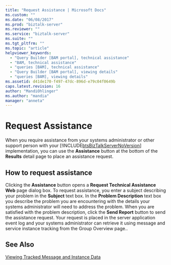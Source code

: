 ```yaml
---
title: "Request Assistance | Microsoft Docs"
ms.custom: ""
ms.date: "06/08/2017"
ms.prod: "biztalk-server"
ms.reviewer: ""
ms.service: "biztalk-server"
ms.suite: ""
ms.tgt_pltfrm: ""
ms.topic: "article"
helpviewer_keywords: 
  - "Query Builder [BAM portal], technical assistance"
  - "BAM, technical assistance"
  - "queries [BAM], technical assistance"
  - "Query Builder [BAM portal], viewing details"
  - "queries [BAM], viewing details"
ms.assetid: d41de170-f497-47dc-896d-e79c04f0649b
caps.latest.revision: 16
author: "MandiOhlinger"
ms.author: "mandia"
manager: "anneta"
---
```

# Request Assistance
When you require assistance from your systems administrator or other support person with your [!INCLUDE[btsBizTalkServerNoVersion](../includes/btsbiztalkservernoversion-md.md)] implementation, you can use the **Assistance** button at the bottom of the **Results** detail page to place an assistance request.  
  
## How to request assistance  
 Clicking the **Assistance** button opens a **Request Technical Assistance Web** page dialog box. To request assistance, you enter a subject describing your problem in the **Subject** text box. In the **Problem Description** text box you describe the problem you are encountering with the details your systems administrator will need to address the problem. When you are satisfied with the problem description, click the **Send Report** button to send the assistance request. Your request is placed in the server application event log and your systems administrator can retrieve it using message and service instance tracking from the Group Overview page..  
  
## See Also  
 [Viewing Tracked Message and Instance Data](../core/viewing-tracked-message-and-instance-data.md)